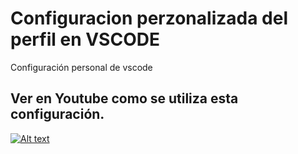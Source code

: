 # Configuracion perzonalizada del perfil en VSCODE
Configuración personal de vscode

## Ver en Youtube como se utiliza esta configuración.
[![Alt text](https://img.youtube.com/vi/9-zfRACFFUo/0.jpg)](https://www.youtube.com/watch?v=9-zfRACFFUo)
